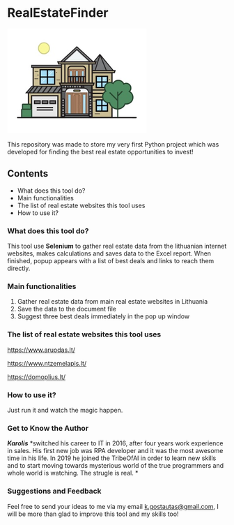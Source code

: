 # RealEstateFinder
![RealEstateFinder](https://github.com/GoKarolis/RealEstateFinder/blob/master/house_image.jpg)

This repository was made to store my very first Python project which was developed for finding the best real estate opportunities to invest!

## Contents
- What does this tool do?
- Main functionalities
- The list of real estate websites this tool uses
- How to use it?

### What does this tool do?
This tool use **Selenium** to gather real estate data from the lithuanian internet websites, makes calculations and saves data to the Excel report. When finished, popup appears with a list of best deals and links to reach them directly.

### Main functionalities
1. Gather real estate data from main real estate websites in Lithuania
2. Save the data to the document file
3. Suggest three best deals immediately in the pop up window

### The list of real estate websites this tool uses
https://www.aruodas.lt/

https://www.ntzemelapis.lt/

https://domoplius.lt/

### How to use it?
Just run it and watch the magic happen.

### Get to Know the Author
***Karolis*** *switched his career to IT in 2016, after four years work experience in sales. His first new job was RPA developer and it was the most awesome time in his life. In 2019 he joined the TribeOfAI in order to learn new skills and to start moving towards mysterious world of the true programmers and whole world is watching. The strugle is real. *

### Suggestions and Feedback
Feel free to send your ideas to me via my email k.gostautas@gmail.com, I will be more than glad to improve this tool and my skills too!
